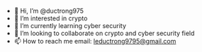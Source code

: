 - 👋 Hi, I’m @ductrong975
- 👀 I’m interested in crypto
- 🌱 I’m currently learning cyber security
- 💞️ I’m looking to collaborate on crypto and cyber security field
- 📫 How to reach me email: leductrong9795@gmail.com

<!---
ductrong975/ductrong975 is a ✨ special ✨ repository because its `README.md` (this file) appears on your GitHub profile.
You can click the Preview link to take a look at your changes.
--->
